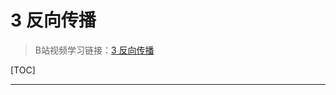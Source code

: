 # 3 反向传播

> B站视频学习链接：[3 反向传播](https://www.bilibili.com/video/BV1Y7411d7Ys?spm_id_from=333.788.videopod.episodes&vd_source=2eb1fa649965d900f10ca7e3bc058628&p=4)

[TOC]

---


